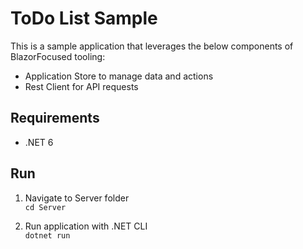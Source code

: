 # ToDo List Sample

This is a sample application that leverages the below components of BlazorFocused tooling:

- Application Store to manage data and actions
- Rest Client for API requests

## Requirements

- .NET 6

## Run

1. Navigate to Server folder\
   `cd Server`

1. Run application with .NET CLI\
   `dotnet run`
